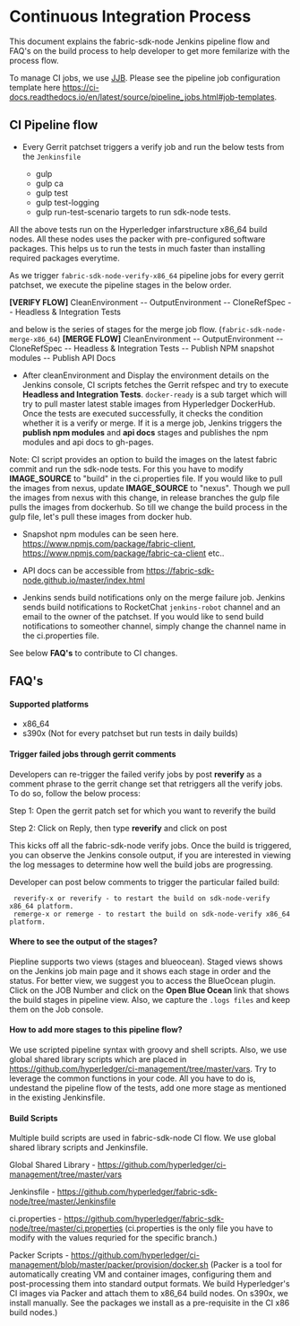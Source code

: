 # Continuous Integration Process

This document explains the fabric-sdk-node Jenkins pipeline flow and FAQ's on the build process to
help developer to get more femilarize with the process flow.

To manage CI jobs, we use [JJB](https://docs.openstack.org/infra/jenkins-job-builder). Please see
the pipeline job configuration template here https://ci-docs.readthedocs.io/en/latest/source/pipeline_jobs.html#job-templates.

## CI Pipeline flow

- Every Gerrit patchset triggers a verify job and run the below tests from the `Jenkinsfile`

  - gulp
  - gulp ca
  - gulp test
  - gulp test-logging
  - gulp run-test-scenario targets to run sdk-node tests.

All the above tests run on the Hyperledger infarstructure x86_64 build nodes. All these nodes uses
the packer with pre-configured software packages. This helps us to run the tests in much faster than
installing required packages everytime.

As we trigger `fabric-sdk-node-verify-x86_64` pipeline jobs for every gerrit patchset, we execute
the pipeline stages in the below order.

**[VERIFY FLOW]**
    CleanEnvironment -- OutputEnvironment -- CloneRefSpec -- Headless & Integration Tests

and below is the series of stages for the merge job flow. (`fabric-sdk-node-merge-x86_64`)
 **[MERGE FLOW]**
    CleanEnvironment -- OutputEnvironment -- CloneRefSpec -- Headless & Integration Tests -- Publish NPM snapshot modules -- Publish API Docs

- After cleanEnvironment and Display the environment details on the Jenkins console, CI scripts
fetches the Gerrit refspec and try to execute **Headless and Integration Tests**. `docker-ready`
is a sub target which will try to pull master latest stable images from Hyperledger DockerHub.
Once the tests are executed successfully, it checks the condition whether it is a verify or merge.
If it is a merge job, Jenkins triggers the **publish npm modules** and **api docs** stages and publishes
the npm modules and api docs to gh-pages.

Note: CI script provides an option to build the images on the latest fabric commit and run the
sdk-node tests. For this you have to modify **IMAGE_SOURCE** to "build" in the ci.properties file.
If you would like to pull the images from nexus, update **IMAGE_SOURCE** to "nexus".
Though we pull the images from nexus with this change, in release branches the gulp file pulls the
images from dockerhub. So till we change the build process in the gulp file, let's pull these images
from docker hub.

- Snapshot npm modules can be seen here. https://www.npmjs.com/package/fabric-client, https://www.npmjs.com/package/fabric-ca-client etc..

- API docs can be accessible from https://fabric-sdk-node.github.io/master/index.html

- Jenkins sends build notifications only on the merge failure job. Jenkins sends build notifications
to RocketChat `jenkins-robot` channel and an email to the owner of the patchset. If you would like to
send build notifications to someother channel, simply change the channel name in the ci.properties file.

See below **FAQ's** to contribute to CI changes.

## FAQ's

#### Supported platforms

- x86_64
- s390x (Not for every patchset but run tests in daily builds)

#### Trigger failed jobs through gerrit comments

Developers can re-trigger the failed verify jobs by post **reverify** as a comment phrase to the gerrit
change set that retriggers all the verify jobs. To do so, follow the below process:

Step 1: Open the gerrit patch set for which you want to reverify the build

Step 2: Click on Reply, then type **reverify** and click on post

This kicks off all the fabric-sdk-node verify jobs. Once the build is triggered, you can observe the
Jenkins console output, if you are interested in viewing the log messages to determine how well the
build jobs are progressing.

Developer can post below comments to trigger the particular failed build:
    
     reverify-x or reverify - to restart the build on sdk-node-verify x86_64 platform.
     remerge-x or remerge - to restart the build on sdk-node-verify x86_64 platform.

#### Where to see the output of the stages?

Piepline supports two views (stages and blueocean). Staged views shows on the Jenkins job
main page and it shows each stage in order and the status. For better view, we suggest you to
access the BlueOcean plugin. Click on the JOB Number and click on the **Open Blue Ocean** link
that shows the build stages in pipeline view. Also, we capture the `.logs files` and keep them
on the Job console.

#### How to add more stages to this pipeline flow?

We use scripted pipeline syntax with groovy and shell scripts. Also, we use global shared library
scripts which are placed in https://github.com/hyperledger/ci-management/tree/master/vars. Try to
leverage the common functions in your code. All you have to do is, undestand the pipeline flow of
the tests, add one more stage as mentioned in the existing Jenkinsfile.

#### Build Scripts

Multiple build scripts are used in fabric-sdk-node CI flow. We use global shared library scripts
and Jenkinsfile.

Global Shared Library - https://github.com/hyperledger/ci-management/tree/master/vars

Jenkinsfile           - https://github.com/hyperledger/fabric-sdk-node/tree/master/Jenkinsfile

ci.properties         - https://github.com/hyperledger/fabric-sdk-node/tree/master/ci.properties
(ci.properties is the only file you have to modify with the values requried for the specific branch.)

Packer Scripts        - https://github.com/hyperledger/ci-management/blob/master/packer/provision/docker.sh
(Packer is a tool for automatically creating VM and container images, configuring them and
post-processing them into standard output formats. We build Hyperledger's CI images via Packer
and attach them to x86_64 build nodes. On s390x, we install manually. See the packages we install
as a pre-requisite in the CI x86 build nodes.)
